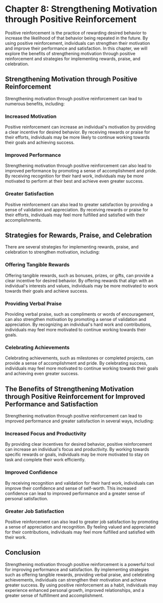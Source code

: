 Chapter 8: Strengthening Motivation through Positive Reinforcement
==================================================================

Positive reinforcement is the practice of rewarding desired behavior to increase the likelihood of that behavior being repeated in the future. By using positive reinforcement, individuals can strengthen their motivation and improve their performance and satisfaction. In this chapter, we will explore the benefits of strengthening motivation through positive reinforcement and strategies for implementing rewards, praise, and celebration.

Strengthening Motivation through Positive Reinforcement
-----------------------------------------------------------------------

Strengthening motivation through positive reinforcement can lead to numerous benefits, including:

### Increased Motivation

Positive reinforcement can increase an individual's motivation by providing a clear incentive for desired behavior. By receiving rewards or praise for their efforts, individuals may be more likely to continue working towards their goals and achieving success.

### Improved Performance

Strengthening motivation through positive reinforcement can also lead to improved performance by promoting a sense of accomplishment and pride. By receiving recognition for their hard work, individuals may be more motivated to perform at their best and achieve even greater success.

### Greater Satisfaction

Positive reinforcement can also lead to greater satisfaction by providing a sense of validation and appreciation. By receiving rewards or praise for their efforts, individuals may feel more fulfilled and satisfied with their accomplishments.

Strategies for Rewards, Praise, and Celebration
-----------------------------------------------

There are several strategies for implementing rewards, praise, and celebration to strengthen motivation, including:

### Offering Tangible Rewards

Offering tangible rewards, such as bonuses, prizes, or gifts, can provide a clear incentive for desired behavior. By offering rewards that align with an individual's interests and values, individuals may be more motivated to work towards their goals and achieve success.

### Providing Verbal Praise

Providing verbal praise, such as compliments or words of encouragement, can also strengthen motivation by promoting a sense of validation and appreciation. By recognizing an individual's hard work and contributions, individuals may feel more motivated to continue working towards their goals.

### Celebrating Achievements

Celebrating achievements, such as milestones or completed projects, can provide a sense of accomplishment and pride. By celebrating success, individuals may feel more motivated to continue working towards their goals and achieving even greater success.

The Benefits of Strengthening Motivation through Positive Reinforcement for Improved Performance and Satisfaction
-----------------------------------------------------------------------------------------------------------------

Strengthening motivation through positive reinforcement can lead to improved performance and greater satisfaction in several ways, including:

### Increased Focus and Productivity

By providing clear incentives for desired behavior, positive reinforcement can increase an individual's focus and productivity. By working towards specific rewards or goals, individuals may be more motivated to stay on task and complete their work efficiently.

### Improved Confidence

By receiving recognition and validation for their hard work, individuals can improve their confidence and sense of self-worth. This increased confidence can lead to improved performance and a greater sense of personal satisfaction.

### Greater Job Satisfaction

Positive reinforcement can also lead to greater job satisfaction by promoting a sense of appreciation and recognition. By feeling valued and appreciated for their contributions, individuals may feel more fulfilled and satisfied with their work.

Conclusion
----------

Strengthening motivation through positive reinforcement is a powerful tool for improving performance and satisfaction. By implementing strategies such as offering tangible rewards, providing verbal praise, and celebrating achievements, individuals can strengthen their motivation and achieve greater success. By using positive reinforcement as a habit, individuals may experience enhanced personal growth, improved relationships, and a greater sense of fulfillment and accomplishment.
